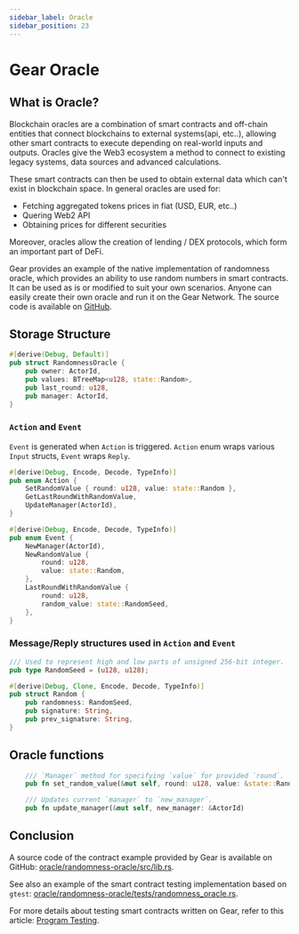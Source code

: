 ```yaml
---
sidebar_label: Oracle
sidebar_position: 23
---
```


# Gear Oracle

## What is Oracle?

Blockchain oracles are a combination of smart contracts and off-chain entities that connect blockchains to external systems(api, etc..), allowing other smart contracts to execute depending on real-world inputs and outputs. Oracles give the Web3 ecosystem a method to connect to existing legacy systems, data sources and advanced calculations.

These smart contracts can then be used to obtain external data which can't exist in blockchain space. In general oracles are used for:
- Fetching aggregated tokens prices in fiat (USD, EUR, etc..)
- Quering Web2 API
- Obtaining prices for different securities

Moreover, oracles allow the creation of lending / DEX protocols, which form an important part of DeFi.

Gear provides an example of the native implementation of randomness oracle, which provides an ability to use random numbers in smart contracts. It can be used as is or modified to suit your own scenarios. Anyone can easily create their own oracle and run it on the Gear Network. The source code is available on [GitHub](https://github.com/gear-dapps/oracle).

## Storage Structure

```rust
#[derive(Debug, Default)]
pub struct RandomnessOracle {
    pub owner: ActorId,
    pub values: BTreeMap<u128, state::Random>,
    pub last_round: u128,
    pub manager: ActorId,
}
```

### `Action` and `Event`

`Event` is generated when `Action` is triggered. `Action` enum wraps various `Input` structs, `Event` wraps `Reply`.

```rust
#[derive(Debug, Encode, Decode, TypeInfo)]
pub enum Action {
    SetRandomValue { round: u128, value: state::Random },
    GetLastRoundWithRandomValue,
    UpdateManager(ActorId),
}
```

```rust
#[derive(Debug, Encode, Decode, TypeInfo)]
pub enum Event {
    NewManager(ActorId),
    NewRandomValue {
        round: u128,
        value: state::Random,
    },
    LastRoundWithRandomValue {
        round: u128,
        random_value: state::RandomSeed,
    },
}
```

### Message/Reply structures used in `Action` and `Event`

```rust
/// Used to represent high and low parts of unsigned 256-bit integer.
pub type RandomSeed = (u128, u128);
```

```rust
#[derive(Debug, Clone, Encode, Decode, TypeInfo)]
pub struct Random {
    pub randomness: RandomSeed,
    pub signature: String,
    pub prev_signature: String,
}
```

## Oracle functions

```rust
    /// `Manager` method for specifying `value` for provided `round`.
    pub fn set_random_value(&mut self, round: u128, value: &state::Random)

    /// Updates current `manager` to `new_manager`.
    pub fn update_manager(&mut self, new_manager: &ActorId)
```

## Conclusion

A source code of the contract example provided by Gear is available on GitHub: [oracle/randomness-oracle/src/lib.rs](https://github.com/gear-dapps/oracle/blob/wip/randomness-oracle/src/lib.rs).

See also an example of the smart contract testing implementation based on `gtest`: [oracle/randomness-oracle/tests/randomness_oracle.rs](https://github.com/gear-dapps/oracle/blob/wip/randomness-oracle/tests/randomness_oracle.rs).

For more details about testing smart contracts written on Gear, refer to this article: [Program Testing](/docs/developing-contracts/testing).
